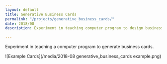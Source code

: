 ```yaml
---
layout: default
title: Generative Business Cards
permalink: "/projects/generative_business_cards/"
date: 2018/08
description: Experiment in teaching computer program to design business cards.

---
```

Experiment in teaching a computer program to generate business cards.

![Example Cards](/media/2018-08 generative_business_cards example.png)
